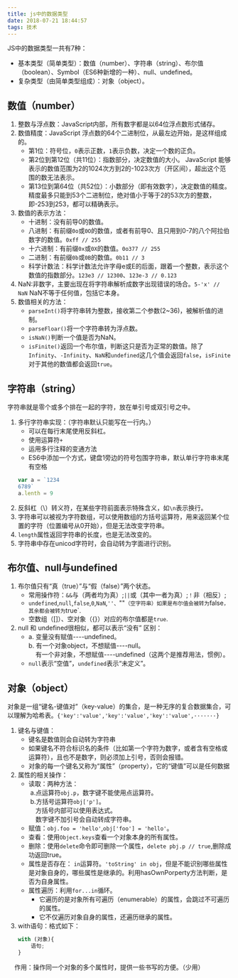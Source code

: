 ```yaml
---
title: js中的数据类型
date: 2018-07-21 18:44:57
tags: 技术
---
```

JS中的数据类型一共有7种：
+ 基本类型（简单类型）：数值（number）、字符串（string）、布尔值（boolean）、Symbol（ES6种新增的一种）、null、undefined。
+ 复杂类型（由简单类型组成）：对象（object）。

## 数值（number）
1. 整数与浮点数：JavaScript内部，所有数字都是以64位浮点数形式储存。
2. 数值精度：JavaScript 浮点数的64个二进制位，从最左边开始，是这样组成的。
    + 第1位：符号位，`0`表示正数，`1`表示负数，决定一个数的正负。
    + 第2位到第12位（共11位）：指数部分，决定数值的大小。
      JavaScript 能够表示的数值范围为2的1024次方到2的-1023次方（开区间），超出这个范围的数无法表示。
    + 第13位到第64位（共52位）：小数部分（即有效数字），决定数值的精度。
      精度最多只能到53个二进制位，绝对值小于等于2的53次方的整数，即-253到253，都可以精确表示。
3. 数值的表示方法：
    + 十进制：没有前导0的数值。
    + 八进制：有前缀`0o`或`0O`的数值，或者有前导0、且只用到0-7的八个阿拉伯数字的数值。`0xff // 255`
    + 十六进制：有前缀`0x`或`0X`的数值。`0o377 // 255`
    + 二进制：有前缀`0b`或`0B`的数值。`0b11 // 3`
    + 科学计数法：科学计数法允许字母e或E的后面，跟着一个整数，表示这个数值的指数部分。`123e3 // 12300`、`123e-3 // 0.123`
4. NaN:非数字，主要出现在将字符串解析成数字出现错误的场合。`5-'x' // NaN`
  NaN不等于任何值，包括它本身。
5. 数值相关的方法：
    + `parseInt()`将字符串转为整数，接收第二个参数(2~36)，被解析值的进制。
    + `parseFloar()`将一个字符串转为浮点数。
    + `isNaN()`判断一个值是否为NaN。
    + `isFinite()`返回一个布尔值，判断这只是否为正常的数值。除了`Infinity`、`-Infinity`、`NaN`和`undefined`这几个值会返回`false`，`isFinite`对于其他的数值都会返回`true`。

## 字符串（string）
字符串就是零个或多个排在一起的字符，放在单引号或双引号之中。
1. 多行字符串实现：（字符串默认只能写在一行内。）
    + 可以在每行末尾使用反斜杠。
    + 使用运算符`+`
    + 运用多行注释的变通方法
    + ES6中添加一个方式，键盘1旁边的符号包围字符串，默认单行字符串末尾有空格
    ```js
    var a = `1234
    6789`
    a.lenth = 9
    ```
2. 反斜杠（\）转义符，在某些字符前面表示特殊含义，如`\n`表示换行。
3. 字符串可以被视为字符数组，可以使用数组的方括号运算符，用来返回某个位置的字符（位置编号从0开始），但是无法改变字符串。
4. `length`属性返回字符串的长度，也是无法改变的。
5. 字符串中存在unicod字符时，会自动转为字面进行识别。

## 布尔值、null与undefined
1. 布尔值只有“真（true）”与“假（false）”两个状态。
    + 常用操作符：`&&`与（两者均为真）;`||`或（其中一者为真）;`！`非（相反）;
    + `undefined`,`null`,`false`,`0`,`NaN`,`''、`""`（空字符串）如果是布尔值会被转为`false`，其余都会被转为`true`.
    + 空数组（[]）、空对象（{}）对应的布尔值都是`true`.
2. null 和 undefined很相似，都可以表示“没有”
  区别：
    + a. 变量没有赋值----undefined。<br>b. 有一个对象object，不想赋值----null。<br>&nbsp;&nbsp;&nbsp;&nbsp;有一个非对象，不想赋值----undefined（这两个是推荐用法，惯例）。
    + `null`表示“空值”，`undefined`表示“未定义”。

## 对象（object）
对象是一组“键名-键值对”（key-value）的集合，是一种无序的复合数据集合，可以理解为哈希表。`{'key':'value','key':'value','key':'value',·······}`
1. 键名与键值：
    + 键名是数值则会自动转为字符串
    + 如果键名不符合标识名的条件（比如第一个字符为数字，或者含有空格或运算符），且也不是数字，则必须加上引号，否则会报错。
    + 对象的每一个键名又称为“属性”（property），它的“键值”可以是任何数据
2. 属性的相关操作：
    + 读取：两种方法：<br>&nbsp;a.点运算符`obj.p`，数字键不能使用点运算符。<br>&nbsp;b.方括号运算符`obj['p']`。<br>&nbsp;&nbsp;&nbsp;&nbsp;方括号内部可以使用表达式。<br>&nbsp;&nbsp;&nbsp;&nbsp;数字键不加引号会自动转成字符串。
    + 赋值：`obj.foo = 'hello'`,`obj['foo'] = 'hello'`。
    + 查看：使用`Object.keys`查看一个对象本身的所有属性。
    + 删除：使用`delete`命令即可删除一个属性，`delete pbj.p // true`,删除成功返回true。
    + 属性是否存在： `in`运算符。`'toString' in obj`，但是不能识别哪些属性是对象自身的，哪些属性是继承的。利用hasOwnPorperty方法判断，是否为自身属性。
    + 属性遍历：利用`for...in`循环。
        + 它遍历的是对象所有可遍历（enumerable）的属性，会跳过不可遍历的属性。
        + 它不仅遍历对象自身的属性，还遍历继承的属性。
3. with语句：格式如下：
    ```js
    with (对象){
        语句;
    }
    ```
&nbsp;&nbsp;&nbsp;&nbsp;作用：操作同一个对象的多个属性时，提供一些书写的方便。（少用）
